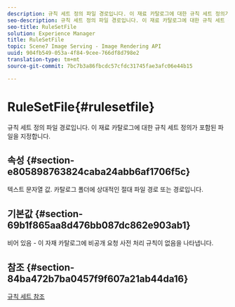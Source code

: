 ```yaml
---
description: 규칙 세트 정의 파일 경로입니다. 이 재료 카탈로그에 대한 규칙 세트 정의가 포함된 파일을 지정합니다.
seo-description: 규칙 세트 정의 파일 경로입니다. 이 재료 카탈로그에 대한 규칙 세트 정의가 포함된 파일을 지정합니다.
seo-title: RuleSetFile
solution: Experience Manager
title: RuleSetFile
topic: Scene7 Image Serving - Image Rendering API
uuid: 904fb549-053a-4f84-9cee-766df8d798e2
translation-type: tm+mt
source-git-commit: 7bc7b3a86fbcdc57cfdc31745fae3afc06e44b15

---
```



# RuleSetFile{#rulesetfile}

규칙 세트 정의 파일 경로입니다. 이 재료 카탈로그에 대한 규칙 세트 정의가 포함된 파일을 지정합니다.

## 속성 {#section-e805898763824caba24abb6af1706f5c}

텍스트 문자열 값. 카탈로그 폴더에 상대적인 절대 파일 경로 또는 경로입니다.

## 기본값 {#section-69b1f865aa8d476bb087dc862e903ab1}

비어 있음 - 이 자재 카탈로그에 비공개 요청 사전 처리 규칙이 없음을 나타냅니다.

## 참조 {#section-84ba472b7ba0457f9f607a21ab44da16}

[규칙 세트 참조](../../../../../ir-api/material-cat/image-rendering-api-ref/c-ir-material-catalog/c-ir-rule-set-reference/c-ir-rule-set-reference.md#concept-2369f884d9724727aaf436b5b0261dbe)
